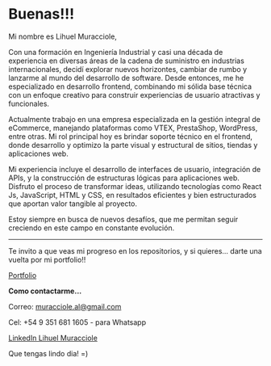 # Buenas!!!
 Mi nombre es Lihuel Muracciole, 

Con una formación en Ingeniería Industrial y casi una década de experiencia en diversas áreas de la cadena de suministro en industrias internacionales, decidí explorar nuevos horizontes, cambiar de rumbo y lanzarme al mundo del desarrollo de software. Desde entonces, me he especializado en desarrollo frontend, combinando mi sólida base técnica con un enfoque creativo para construir experiencias de usuario atractivas y funcionales.

Actualmente trabajo en una empresa especializada en la gestión integral de eCommerce, manejando plataformas como VTEX, PrestaShop, WordPress, entre otras. Mi rol principal hoy es brindar soporte técnico en el frontend, donde desarrollo y optimizo la parte visual y estructural de sitios, tiendas y aplicaciones web.

Mi experiencia incluye el desarrollo de interfaces de usuario, integración de APIs, y la construcción de estructuras lógicas para aplicaciones web. Disfruto el proceso de transformar ideas, utilizando tecnologías como React Js, JavaScript, HTML y CSS, en resultados eficientes y bien estructurados que aportan valor tangible al proyecto.

Estoy siempre en busca de nuevos desafíos, que me permitan seguir creciendo en este campo en constante evolución.

--------------

Te invito a que veas mi progreso en los repositorios, y si quieres... darte una vuelta por mi portfolio!!

[Portfolio](https://lihuelm.github.io/Animation-Portfolio/)

**Como contactarme...**

Correo: muracciole.al@gmail.com

Cel: +54 9 351 681 1605 - para Whatsapp

[LinkedIn Lihuel Muracciole](https://www.linkedin.com/in/lihuel-muracciole/)


Que tengas lindo dia! =)

